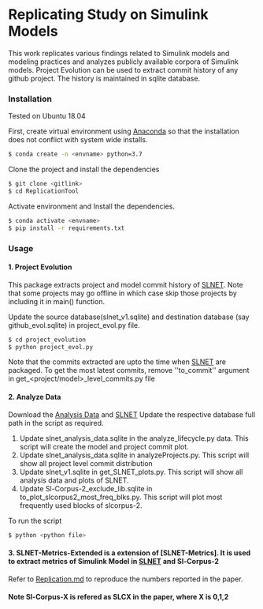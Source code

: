 # Replicating Study on Simulink Models
This work replicates various findings related to Simulink models and modeling practices and analyzes publicly available corpora of Simulink models. 
Project Evolution can be used to extract commit history of any github project. The history is maintained in sqlite database. 

### Installation

Tested on Ubuntu 18.04 

First, create virtual environment using  [Anaconda] so that the installation does not conflict with system wide installs.
```sh
$ conda create -n <envname> python=3.7
```

Clone the project and install the dependencies
```sh
$ git clone <gitlink>
$ cd ReplicationTool
```

Activate environment and Install the dependencies.
```sh
$ conda activate <envname>
$ pip install -r requirements.txt
```

### Usage

#### 1. Project Evolution
This package extracts project and model commit history of [SLNET]. Note that some projects may go offline in which case skip those projects by including it in main() function. 

Update the source database(slnet_v1.sqlite) and destination database (say github_evol.sqlite) in project_evol.py file.
```sh
$ cd project_evolution
$ python project_evol.py
```

Note that the commits extracted are upto the time when [SLNET] are packaged. To get the most latest commits, remove ''to_commit'' argument in  get_<project/model>_level_commits.py file

#### 2. Analyze Data
Download the [Analysis Data] and [SLNET]
Update the respective database full path in the script as required.
1. Update slnet_analysis_data.sqlite in the analyze_lifecycle.py data. This script will create the model and project commit plot.
2. Update slnet_analysis_data.sqlite in analyzeProjects.py. This script will show all project level commit distribution 
3. Update slnet_v1.sqlite in get_SLNET_plots.py. This script will show all analysis data and plots of SLNET. 
4. Update Sl-Corpus-2_exclude_lib.sqlite in to_plot_slcorpus2_most_freq_blks.py. This script will plot most frequently used blocks of slcorpus-2. 

To run the script

```sh
$ python <python file>
```

#### 3. SLNET-Metrics-Extended is a extension of [SLNET-Metrics]. It is used to extract metrics of Simulink Model in [SLNET] and Sl-Corpus-2
Refer to [Replication.md] to reproduce the numbers reported in the paper.


#### Note Sl-Corpus-X is refered as SLCX in the paper, where X is 0,1,2
[//]: # (These are reference links used in the body of this note and get stripped out when the markdown processor does its job. There is no need to format nicely because it shouldn't be seen. Thanks SO - http://stackoverflow.com/questions/4823468/store-comments-in-markdown-syntax)
   [Anaconda]: <https://www.anaconda.com/distribution/>
   [SLNET]: <https://zenodo.org/record/3911155#.Yjite4TMKV4>
   [Analysis Data]: <https://zenodo.org/record/4915021#.Yjitx4TMKV4>
   [Replication.md]: <https://github.com/Anonymous-double-blind/ReplicationTool/blob/main/SLNET_Metrics-Extended/replication.md>
